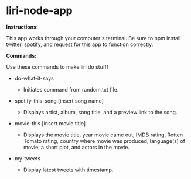 # liri-node-app

__Instructions:__ 

This app works through your computer's terminal. Be sure to npm install [twitter](https://www.npmjs.com/package/twitter), [spotify](https://www.npmjs.com/package/node-spotify-api), and [request](https://www.npmjs.com/package/request) for this app to function correctly.

__Commands:__

Use these commands to make liri do stuff!

* do-what-it-says
  * Initiates command from random.txt file.

* spotify-this-song [insert song name]
  * Displays artist, album, song title, and a preview link to the song.

* movie-this [insert movie title] 
  * Displays the movie title, year movie came out, IMDB rating, Rotten Tomato rating, country where movie was produced, language(s) of movie, a short plot, and actors in the movie.

* my-tweets
  * Display latest tweets with timestamp.
